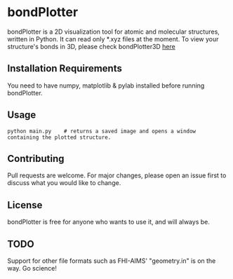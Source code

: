 # bondPlotter

bondPlotter is a 2D visualization tool for atomic and molecular structures, written in Python. It can read only *.xyz files at the moment. To view your structure's bonds in 3D, please check bondPlotter3D [here](https://github.com/shayanEdalatmanesh/bondPlotter3D/tree/main)

## Installation Requirements

You need to have numpy, matplotlib & pylab installed before running bondPlotter.

## Usage
```
python main.py    # returns a saved image and opens a window containing the plotted structure.

```
## Contributing
Pull requests are welcome. For major changes, please open an issue first to discuss what you would like to change.

## License
bondPlotter is free for anyone who wants to use it, and will always be.

## TODO
Support for other file formats such as FHI-AIMS' "geometry.in" is on the way.
Go science!
